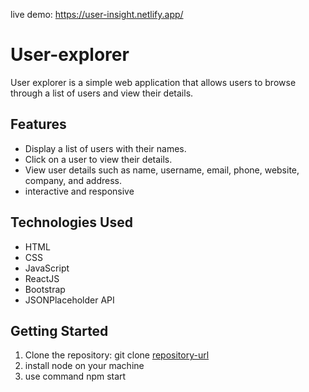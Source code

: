 live demo: https://user-insight.netlify.app/
# User-explorer

User explorer is a simple web application that allows users to browse through a list of users and view their details.

## Features

- Display a list of users with their names.
- Click on a user to view their details.
- View user details such as name, username, email, phone, website, company, and address.
- interactive and responsive

## Technologies Used

- HTML
- CSS
- JavaScript
- ReactJS
- Bootstrap
- JSONPlaceholder API

## Getting Started

1. Clone the repository:
   git clone [repository-url](https://github.com/Shraddha16092002/User-explorer.git)
2. install node on your machine
3. use command npm start
